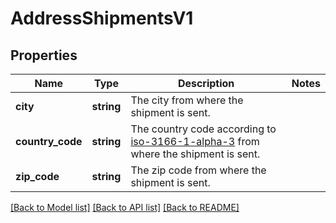 # AddressShipmentsV1

## Properties
Name | Type | Description | Notes
------------ | ------------- | ------------- | -------------
**city** | **string** | The city from where the shipment is sent. | 
**country_code** | **string** | The country code according to [iso-3166-1-alpha-3](https://en.wikipedia.org/wiki/ISO_3166-1_alpha-3) from where the shipment is sent. | 
**zip_code** | **string** | The zip code from where the shipment is sent. | 

[[Back to Model list]](../../README.md#documentation-for-models) [[Back to API list]](../../README.md#documentation-for-api-endpoints) [[Back to README]](../../README.md)

